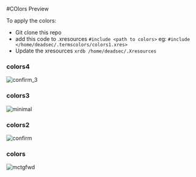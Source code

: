 #COlors Preview

To apply the colors:

- Git clone this repo
- add this code to .xresources
`#include <path to colors>`
eg:
   `#include </home/deadsec/.termscolors/colors1.xres>`
- Update the xresources
`xrdb /home/deadsec/.Xresources`

### colors4
![confirm_3](https://cloud.githubusercontent.com/assets/12681896/22781497/9f6bf18a-eeba-11e6-916d-d76a4d006cca.png)

### colors3
![minimal](https://cloud.githubusercontent.com/assets/12681896/22768818/683cabac-ee7c-11e6-804a-6062289a69b1.png)

### colors2
![confirm](https://cloud.githubusercontent.com/assets/12681896/22767703/1291a970-ee75-11e6-99a7-9de4be67456a.png)

### colors
![mctgfwd](https://cloud.githubusercontent.com/assets/12681896/22767781/893102a6-ee75-11e6-8ba3-d9c0631c66b1.jpg)

